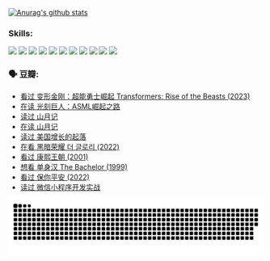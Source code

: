 
[![Anurag's github stats](https://github-readme-stats.vercel.app/api?username=w940853815)](https://github.com/anuraghazra/github-readme-stats)

### Skills:

<code><img height="32" src="https://cdn.jsdelivr.net/npm/simple-icons@v5/icons/python.svg"></code>
<code><img height="32" src="https://cdn.jsdelivr.net/npm/simple-icons@v5/icons/javascript.svg"></code>
<code><img height="32" src="https://cdn.jsdelivr.net/npm/simple-icons@v5/icons/django.svg"></code>
<code><img height="32" src="https://cdn.jsdelivr.net/npm/simple-icons@v5/icons/flask.svg"></code>
<code><img height="32" src="https://cdn.jsdelivr.net/npm/simple-icons@v5/icons/vuetify.svg"></code>
<code><img height="32" src="https://cdn.jsdelivr.net/npm/simple-icons@v5/icons/git.svg"></code>
<code><img height="32" src="https://cdn.jsdelivr.net/npm/simple-icons@v5/icons/docker.svg"></code>
<code><img height="32" src="https://cdn.jsdelivr.net/npm/simple-icons@v5/icons/postgresql.svg"></code>
<code><img height="32" src="https://cdn.jsdelivr.net/npm/simple-icons@v5/icons/elasticsearch.svg"></code>
<code><img height="32" src="https://cdn.jsdelivr.net/npm/simple-icons@v5/icons/macos.svg"></code>
<code><img height="32" src="https://cdn.jsdelivr.net/npm/simple-icons@v5/icons/linux.svg"></code>

### 🗣 豆瓣:

<!-- DOUBAN-ACTIVITIES:START -->
- [看过 变形金刚：超能勇士崛起 Transformers: Rise of the Beasts‎ (2023)](https://www.douban.com/people/136069238/status/4267685771/?_i=86572706)
- [在读 光刻巨人：ASML崛起之路](https://www.douban.com/people/136069238/status/4266569048/?_i=86572706)
- [读过 山月记](https://www.douban.com/people/136069238/status/4266567455/?_i=86572706)
- [在读 山月记](https://www.douban.com/people/136069238/status/4256796460/?_i=86572706)
- [读过 美国增长的起落](https://www.douban.com/people/136069238/status/4256795052/?_i=86572706)
- [在看 黑暗荣耀 더 글로리‎ (2022)](https://www.douban.com/people/136069238/status/4256207386/?_i=86572706)
- [看过 康熙王朝‎ (2001)](https://www.douban.com/people/136069238/status/4254396418/?_i=86572706)
- [想看 单身汉 The Bachelor‎ (1999)](https://www.douban.com/people/136069238/status/4250318861/?_i=86572706)
- [看过 保你平安‎ (2022)](https://www.douban.com/people/136069238/status/4239139510/?_i=86572706)
- [读过 微信小程序开发实战](https://www.douban.com/people/136069238/status/4237321528/?_i=86572706)
<!-- DOUBAN-ACTIVITIES:END -->


![Snake animation](https://raw.githubusercontent.com/w940853815/w940853815/output/github-contribution-grid-snake.svg)

<!--
**w940853815/w940853815** is a ✨ _special_ ✨ repository because its `README.md` (this file) appears on your GitHub profile.

Here are some ideas to get you started:

- 🔭 I’m currently working on ...
- 🌱 I’m currently learning ...
- 👯 I’m looking to collaborate on ...
- 🤔 I’m looking for help with ...
- 💬 Ask me about ...
- 📫 How to reach me: ...
- 😄 Pronouns: ...
- ⚡ Fun fact: ...
-->
